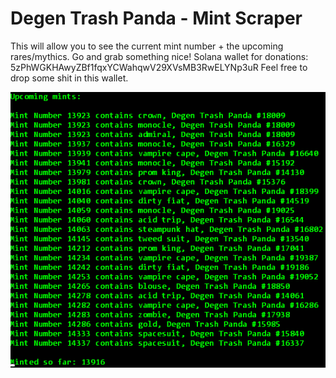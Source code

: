 # Degen Trash Panda - Mint Scraper

This will allow you to see the current mint number + the upcoming rares/mythics.
Go and grab something nice! Solana wallet for donations: 5zPhWGKHAwyZBf1fqxYCWahqwV29XVsMB3RwELYNp3uR
Feel free to drop some shit in this wallet.

![scraper](./screenshot.png)
